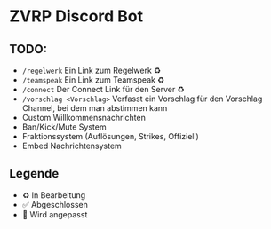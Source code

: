 # ZVRP Discord Bot

## TODO:
- `/regelwerk` Ein Link zum Regelwerk ♻️
- `/teamspeak` Ein Link zum Teamspeak ♻️
- `/connect` Der Connect Link für den Server ♻️
- `/vorschlag <Vorschlag>` Verfasst ein Vorschlag für den Vorschlag Channel, bei dem man abstimmen kann 
- Custom Willkommensnachrichten
- Ban/Kick/Mute System
- Fraktionssystem (Auflösungen, Strikes, Offiziell)
- Embed Nachrichtensystem


## Legende
- ♻️ In Bearbeitung
- ✅ Abgeschlossen
- 🚧 Wird angepasst
